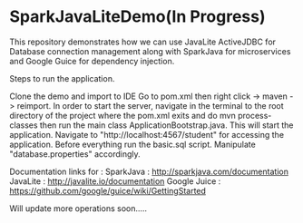 # SparkJavaLiteDemo(In Progress)
This repository demonstrates how we can use JavaLite ActiveJDBC for Database connection management along with SparkJava for microservices and Google Guice for dependency injection.

Steps to run the application.

Clone the demo and import to IDE
Go to pom.xml then right click -> maven -> reimport.
In order to start the server, navigate in the terminal to the root directory of the project where the pom.xml exits and do mvn process-classes then run the main class ApplicationBootstrap.java. This will start the application.
Navigate to "http://localhost:4567/student" for accessing the application.
Before everything run the basic.sql script.
Manipulate "database.properties" accordingly.

Documentation links for :
SparkJava : http://sparkjava.com/documentation
JavaLite : http://javalite.io/documentation
Google Juice : https://github.com/google/guice/wiki/GettingStarted

Will update more operations soon.....

